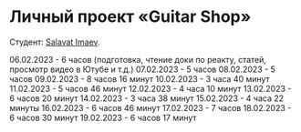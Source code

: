 # Личный проект «Guitar Shop»

Студент: [Salavat Imaev](https://up.htmlacademy.ru/react/10/user/1332863).

06.02.2023 - 6 часов (подготовка, чтение доки по реакту, статей, просмотр видео в Ютубе и т.д.)
07.02.2023 - 5 часов
08.02.2023 - 5 часов
09.02.2023 - 8 часов 16 минут
10.02.2023 - 3 часа 40 минут
11.02.2023 - 5 часов 46 минут
12.02.2023 - 4 часа 10 минут
13.02.2023 - 6 часов 20 минут
14.02.2023 - 3 часа 38 минут
15.02.2023 - 4 часа 22 минуты
16.02.2023 - 6 часов 46 минут
17.02.2023 - 7 часов
18.02.2023 - 6 часов 30 минут
19.02.2023 - 6 часов 17 минут